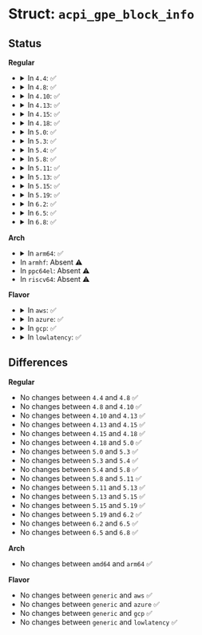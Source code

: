 # Struct: <code>acpi_gpe_block_info</code>

## Status
<b>Regular</b>
<ul>
<li>
<details>
<summary>In <code>4.4</code>: ✅</summary>

```c
struct acpi_gpe_block_info {
    struct acpi_namespace_node *node;
    struct acpi_gpe_block_info *previous;
    struct acpi_gpe_block_info *next;
    struct acpi_gpe_xrupt_info *xrupt_block;
    struct acpi_gpe_register_info *register_info;
    struct acpi_gpe_event_info *event_info;
    u64 address;
    u32 register_count;
    u16 gpe_count;
    u16 block_base_number;
    u8 space_id;
    u8 initialized;
};
```
</details>
</li>
<li>
<details>
<summary>In <code>4.8</code>: ✅</summary>

```c
struct acpi_gpe_block_info {
    struct acpi_namespace_node *node;
    struct acpi_gpe_block_info *previous;
    struct acpi_gpe_block_info *next;
    struct acpi_gpe_xrupt_info *xrupt_block;
    struct acpi_gpe_register_info *register_info;
    struct acpi_gpe_event_info *event_info;
    u64 address;
    u32 register_count;
    u16 gpe_count;
    u16 block_base_number;
    u8 space_id;
    u8 initialized;
};
```
</details>
</li>
<li>
<details>
<summary>In <code>4.10</code>: ✅</summary>

```c
struct acpi_gpe_block_info {
    struct acpi_namespace_node *node;
    struct acpi_gpe_block_info *previous;
    struct acpi_gpe_block_info *next;
    struct acpi_gpe_xrupt_info *xrupt_block;
    struct acpi_gpe_register_info *register_info;
    struct acpi_gpe_event_info *event_info;
    u64 address;
    u32 register_count;
    u16 gpe_count;
    u16 block_base_number;
    u8 space_id;
    u8 initialized;
};
```
</details>
</li>
<li>
<details>
<summary>In <code>4.13</code>: ✅</summary>

```c
struct acpi_gpe_block_info {
    struct acpi_namespace_node *node;
    struct acpi_gpe_block_info *previous;
    struct acpi_gpe_block_info *next;
    struct acpi_gpe_xrupt_info *xrupt_block;
    struct acpi_gpe_register_info *register_info;
    struct acpi_gpe_event_info *event_info;
    u64 address;
    u32 register_count;
    u16 gpe_count;
    u16 block_base_number;
    u8 space_id;
    u8 initialized;
};
```
</details>
</li>
<li>
<details>
<summary>In <code>4.15</code>: ✅</summary>

```c
struct acpi_gpe_block_info {
    struct acpi_namespace_node *node;
    struct acpi_gpe_block_info *previous;
    struct acpi_gpe_block_info *next;
    struct acpi_gpe_xrupt_info *xrupt_block;
    struct acpi_gpe_register_info *register_info;
    struct acpi_gpe_event_info *event_info;
    u64 address;
    u32 register_count;
    u16 gpe_count;
    u16 block_base_number;
    u8 space_id;
    u8 initialized;
};
```
</details>
</li>
<li>
<details>
<summary>In <code>4.18</code>: ✅</summary>

```c
struct acpi_gpe_block_info {
    struct acpi_namespace_node *node;
    struct acpi_gpe_block_info *previous;
    struct acpi_gpe_block_info *next;
    struct acpi_gpe_xrupt_info *xrupt_block;
    struct acpi_gpe_register_info *register_info;
    struct acpi_gpe_event_info *event_info;
    u64 address;
    u32 register_count;
    u16 gpe_count;
    u16 block_base_number;
    u8 space_id;
    u8 initialized;
};
```
</details>
</li>
<li>
<details>
<summary>In <code>5.0</code>: ✅</summary>

```c
struct acpi_gpe_block_info {
    struct acpi_namespace_node *node;
    struct acpi_gpe_block_info *previous;
    struct acpi_gpe_block_info *next;
    struct acpi_gpe_xrupt_info *xrupt_block;
    struct acpi_gpe_register_info *register_info;
    struct acpi_gpe_event_info *event_info;
    u64 address;
    u32 register_count;
    u16 gpe_count;
    u16 block_base_number;
    u8 space_id;
    u8 initialized;
};
```
</details>
</li>
<li>
<details>
<summary>In <code>5.3</code>: ✅</summary>

```c
struct acpi_gpe_block_info {
    struct acpi_namespace_node *node;
    struct acpi_gpe_block_info *previous;
    struct acpi_gpe_block_info *next;
    struct acpi_gpe_xrupt_info *xrupt_block;
    struct acpi_gpe_register_info *register_info;
    struct acpi_gpe_event_info *event_info;
    u64 address;
    u32 register_count;
    u16 gpe_count;
    u16 block_base_number;
    u8 space_id;
    u8 initialized;
};
```
</details>
</li>
<li>
<details>
<summary>In <code>5.4</code>: ✅</summary>

```c
struct acpi_gpe_block_info {
    struct acpi_namespace_node *node;
    struct acpi_gpe_block_info *previous;
    struct acpi_gpe_block_info *next;
    struct acpi_gpe_xrupt_info *xrupt_block;
    struct acpi_gpe_register_info *register_info;
    struct acpi_gpe_event_info *event_info;
    u64 address;
    u32 register_count;
    u16 gpe_count;
    u16 block_base_number;
    u8 space_id;
    u8 initialized;
};
```
</details>
</li>
<li>
<details>
<summary>In <code>5.8</code>: ✅</summary>

```c
struct acpi_gpe_block_info {
    struct acpi_namespace_node *node;
    struct acpi_gpe_block_info *previous;
    struct acpi_gpe_block_info *next;
    struct acpi_gpe_xrupt_info *xrupt_block;
    struct acpi_gpe_register_info *register_info;
    struct acpi_gpe_event_info *event_info;
    u64 address;
    u32 register_count;
    u16 gpe_count;
    u16 block_base_number;
    u8 space_id;
    u8 initialized;
};
```
</details>
</li>
<li>
<details>
<summary>In <code>5.11</code>: ✅</summary>

```c
struct acpi_gpe_block_info {
    struct acpi_namespace_node *node;
    struct acpi_gpe_block_info *previous;
    struct acpi_gpe_block_info *next;
    struct acpi_gpe_xrupt_info *xrupt_block;
    struct acpi_gpe_register_info *register_info;
    struct acpi_gpe_event_info *event_info;
    u64 address;
    u32 register_count;
    u16 gpe_count;
    u16 block_base_number;
    u8 space_id;
    u8 initialized;
};
```
</details>
</li>
<li>
<details>
<summary>In <code>5.13</code>: ✅</summary>

```c
struct acpi_gpe_block_info {
    struct acpi_namespace_node *node;
    struct acpi_gpe_block_info *previous;
    struct acpi_gpe_block_info *next;
    struct acpi_gpe_xrupt_info *xrupt_block;
    struct acpi_gpe_register_info *register_info;
    struct acpi_gpe_event_info *event_info;
    u64 address;
    u32 register_count;
    u16 gpe_count;
    u16 block_base_number;
    u8 space_id;
    u8 initialized;
};
```
</details>
</li>
<li>
<details>
<summary>In <code>5.15</code>: ✅</summary>

```c
struct acpi_gpe_block_info {
    struct acpi_namespace_node *node;
    struct acpi_gpe_block_info *previous;
    struct acpi_gpe_block_info *next;
    struct acpi_gpe_xrupt_info *xrupt_block;
    struct acpi_gpe_register_info *register_info;
    struct acpi_gpe_event_info *event_info;
    u64 address;
    u32 register_count;
    u16 gpe_count;
    u16 block_base_number;
    u8 space_id;
    u8 initialized;
};
```
</details>
</li>
<li>
<details>
<summary>In <code>5.19</code>: ✅</summary>

```c
struct acpi_gpe_block_info {
    struct acpi_namespace_node *node;
    struct acpi_gpe_block_info *previous;
    struct acpi_gpe_block_info *next;
    struct acpi_gpe_xrupt_info *xrupt_block;
    struct acpi_gpe_register_info *register_info;
    struct acpi_gpe_event_info *event_info;
    u64 address;
    u32 register_count;
    u16 gpe_count;
    u16 block_base_number;
    u8 space_id;
    u8 initialized;
};
```
</details>
</li>
<li>
<details>
<summary>In <code>6.2</code>: ✅</summary>

```c
struct acpi_gpe_block_info {
    struct acpi_namespace_node *node;
    struct acpi_gpe_block_info *previous;
    struct acpi_gpe_block_info *next;
    struct acpi_gpe_xrupt_info *xrupt_block;
    struct acpi_gpe_register_info *register_info;
    struct acpi_gpe_event_info *event_info;
    u64 address;
    u32 register_count;
    u16 gpe_count;
    u16 block_base_number;
    u8 space_id;
    u8 initialized;
};
```
</details>
</li>
<li>
<details>
<summary>In <code>6.5</code>: ✅</summary>

```c
struct acpi_gpe_block_info {
    struct acpi_namespace_node *node;
    struct acpi_gpe_block_info *previous;
    struct acpi_gpe_block_info *next;
    struct acpi_gpe_xrupt_info *xrupt_block;
    struct acpi_gpe_register_info *register_info;
    struct acpi_gpe_event_info *event_info;
    u64 address;
    u32 register_count;
    u16 gpe_count;
    u16 block_base_number;
    u8 space_id;
    u8 initialized;
};
```
</details>
</li>
<li>
<details>
<summary>In <code>6.8</code>: ✅</summary>

```c
struct acpi_gpe_block_info {
    struct acpi_namespace_node *node;
    struct acpi_gpe_block_info *previous;
    struct acpi_gpe_block_info *next;
    struct acpi_gpe_xrupt_info *xrupt_block;
    struct acpi_gpe_register_info *register_info;
    struct acpi_gpe_event_info *event_info;
    u64 address;
    u32 register_count;
    u16 gpe_count;
    u16 block_base_number;
    u8 space_id;
    u8 initialized;
};
```
</details>
</li>
</ul>
<b>Arch</b>
<ul>
<li>
<details>
<summary>In <code>arm64</code>: ✅</summary>

```c
struct acpi_gpe_block_info {
    struct acpi_namespace_node *node;
    struct acpi_gpe_block_info *previous;
    struct acpi_gpe_block_info *next;
    struct acpi_gpe_xrupt_info *xrupt_block;
    struct acpi_gpe_register_info *register_info;
    struct acpi_gpe_event_info *event_info;
    u64 address;
    u32 register_count;
    u16 gpe_count;
    u16 block_base_number;
    u8 space_id;
    u8 initialized;
};
```
</details>
</li>
<li>
In <code>armhf</code>: Absent ⚠️
</li>
<li>
In <code>ppc64el</code>: Absent ⚠️
</li>
<li>
In <code>riscv64</code>: Absent ⚠️
</li>
</ul>
<b>Flavor</b>
<ul>
<li>
<details>
<summary>In <code>aws</code>: ✅</summary>

```c
struct acpi_gpe_block_info {
    struct acpi_namespace_node *node;
    struct acpi_gpe_block_info *previous;
    struct acpi_gpe_block_info *next;
    struct acpi_gpe_xrupt_info *xrupt_block;
    struct acpi_gpe_register_info *register_info;
    struct acpi_gpe_event_info *event_info;
    u64 address;
    u32 register_count;
    u16 gpe_count;
    u16 block_base_number;
    u8 space_id;
    u8 initialized;
};
```
</details>
</li>
<li>
<details>
<summary>In <code>azure</code>: ✅</summary>

```c
struct acpi_gpe_block_info {
    struct acpi_namespace_node *node;
    struct acpi_gpe_block_info *previous;
    struct acpi_gpe_block_info *next;
    struct acpi_gpe_xrupt_info *xrupt_block;
    struct acpi_gpe_register_info *register_info;
    struct acpi_gpe_event_info *event_info;
    u64 address;
    u32 register_count;
    u16 gpe_count;
    u16 block_base_number;
    u8 space_id;
    u8 initialized;
};
```
</details>
</li>
<li>
<details>
<summary>In <code>gcp</code>: ✅</summary>

```c
struct acpi_gpe_block_info {
    struct acpi_namespace_node *node;
    struct acpi_gpe_block_info *previous;
    struct acpi_gpe_block_info *next;
    struct acpi_gpe_xrupt_info *xrupt_block;
    struct acpi_gpe_register_info *register_info;
    struct acpi_gpe_event_info *event_info;
    u64 address;
    u32 register_count;
    u16 gpe_count;
    u16 block_base_number;
    u8 space_id;
    u8 initialized;
};
```
</details>
</li>
<li>
<details>
<summary>In <code>lowlatency</code>: ✅</summary>

```c
struct acpi_gpe_block_info {
    struct acpi_namespace_node *node;
    struct acpi_gpe_block_info *previous;
    struct acpi_gpe_block_info *next;
    struct acpi_gpe_xrupt_info *xrupt_block;
    struct acpi_gpe_register_info *register_info;
    struct acpi_gpe_event_info *event_info;
    u64 address;
    u32 register_count;
    u16 gpe_count;
    u16 block_base_number;
    u8 space_id;
    u8 initialized;
};
```
</details>
</li>
</ul>

## Differences
<b>Regular</b>
<ul>
<li>
No changes between <code>4.4</code> and <code>4.8</code> ✅
</li>
<li>
No changes between <code>4.8</code> and <code>4.10</code> ✅
</li>
<li>
No changes between <code>4.10</code> and <code>4.13</code> ✅
</li>
<li>
No changes between <code>4.13</code> and <code>4.15</code> ✅
</li>
<li>
No changes between <code>4.15</code> and <code>4.18</code> ✅
</li>
<li>
No changes between <code>4.18</code> and <code>5.0</code> ✅
</li>
<li>
No changes between <code>5.0</code> and <code>5.3</code> ✅
</li>
<li>
No changes between <code>5.3</code> and <code>5.4</code> ✅
</li>
<li>
No changes between <code>5.4</code> and <code>5.8</code> ✅
</li>
<li>
No changes between <code>5.8</code> and <code>5.11</code> ✅
</li>
<li>
No changes between <code>5.11</code> and <code>5.13</code> ✅
</li>
<li>
No changes between <code>5.13</code> and <code>5.15</code> ✅
</li>
<li>
No changes between <code>5.15</code> and <code>5.19</code> ✅
</li>
<li>
No changes between <code>5.19</code> and <code>6.2</code> ✅
</li>
<li>
No changes between <code>6.2</code> and <code>6.5</code> ✅
</li>
<li>
No changes between <code>6.5</code> and <code>6.8</code> ✅
</li>
</ul>
<b>Arch</b>
<ul>
<li>
No changes between <code>amd64</code> and <code>arm64</code> ✅
</li>
</ul>
<b>Flavor</b>
<ul>
<li>
No changes between <code>generic</code> and <code>aws</code> ✅
</li>
<li>
No changes between <code>generic</code> and <code>azure</code> ✅
</li>
<li>
No changes between <code>generic</code> and <code>gcp</code> ✅
</li>
<li>
No changes between <code>generic</code> and <code>lowlatency</code> ✅
</li>
</ul>
